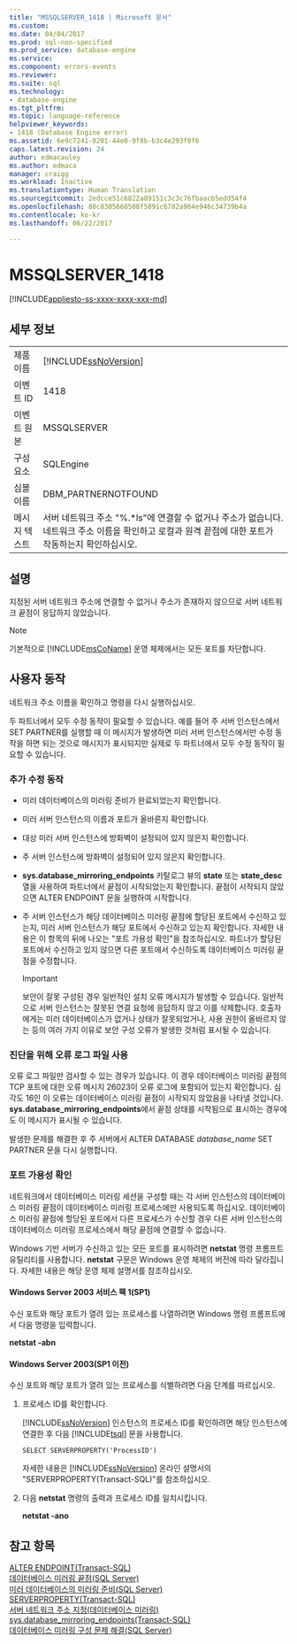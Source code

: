 ```yaml
---
title: "MSSQLSERVER_1418 | Microsoft 문서"
ms.custom: 
ms.date: 04/04/2017
ms.prod: sql-non-specified
ms.prod_service: database-engine
ms.service: 
ms.component: errors-events
ms.reviewer: 
ms.suite: sql
ms.technology:
- database-engine
ms.tgt_pltfrm: 
ms.topic: language-reference
helpviewer_keywords:
- 1418 (Database Engine error)
ms.assetid: 6e9c7241-0201-44e0-9f8b-b3c4e293f0f6
caps.latest.revision: 24
author: edmacauley
ms.author: edmaca
manager: craigg
ms.workload: Inactive
ms.translationtype: Human Translation
ms.sourcegitcommit: 2edcce51c6822a89151c3c3c76fbaacb5edd54f4
ms.openlocfilehash: 80c8305668508f5091c6782a964e946c34739b4a
ms.contentlocale: ko-kr
ms.lasthandoff: 06/22/2017

---
```

# <a name="mssqlserver1418"></a>MSSQLSERVER_1418
[!INCLUDE[appliesto-ss-xxxx-xxxx-xxx-md](../../includes/appliesto-ss-xxxx-xxxx-xxx-md.md)]
  
## <a name="details"></a>세부 정보  
  
|||  
|-|-|  
|제품 이름|[!INCLUDE[ssNoVersion](../../includes/ssnoversion-md.md)]|  
|이벤트 ID|1418|  
|이벤트 원본|MSSQLSERVER|  
|구성 요소|SQLEngine|  
|심볼 이름|DBM_PARTNERNOTFOUND|  
|메시지 텍스트|서버 네트워크 주소 "%.*ls"에 연결할 수 없거나 주소가 없습니다. 네트워크 주소 이름을 확인하고 로컬과 원격 끝점에 대한 포트가 작동하는지 확인하십시오.|  
  
## <a name="explanation"></a>설명  
지정된 서버 네트워크 주소에 연결할 수 없거나 주소가 존재하지 않으므로 서버 네트워크 끝점이 응답하지 않았습니다.  
  
> [!NOTE]  
> 기본적으로 [!INCLUDE[msCoName](../../includes/msconame-md.md)] 운영 체제에서는 모든 포트를 차단합니다.  
  
## <a name="user-action"></a>사용자 동작  
네트워크 주소 이름을 확인하고 명령을 다시 실행하십시오.  
  
두 파트너에서 모두 수정 동작이 필요할 수 있습니다. 예를 들어 주 서버 인스턴스에서 SET PARTNER를 실행할 때 이 메시지가 발생하면 미러 서버 인스턴스에서만 수정 동작을 하면 되는 것으로 메시지가 표시되지만 실제로 두 파트너에서 모두 수정 동작이 필요할 수 있습니다.  
  
### <a name="additional-corrective-actions"></a>추가 수정 동작  
  
-   미러 데이터베이스의 미러링 준비가 완료되었는지 확인합니다.  
  
-   미러 서버 인스턴스의 이름과 포트가 올바른지 확인합니다.  
  
-   대상 미러 서버 인스턴스에 방화벽이 설정되어 있지 않은지 확인합니다.  
  
-   주 서버 인스턴스에 방화벽이 설정되어 있지 않은지 확인합니다.  
  
-   **sys.database_mirroring_endpoints** 카탈로그 뷰의 **state** 또는 **state_desc** 열을 사용하여 파트너에서 끝점이 시작되었는지 확인합니다. 끝점이 시작되지 않았으면 ALTER ENDPOINT 문을 실행하여 시작합니다.  
  
-   주 서버 인스턴스가 해당 데이터베이스 미러링 끝점에 할당된 포트에서 수신하고 있는지, 미러 서버 인스턴스가 해당 포트에서 수신하고 있는지 확인합니다. 자세한 내용은 이 항목의 뒤에 나오는 "포트 가용성 확인"을 참조하십시오. 파트너가 할당된 포트에서 수신하고 있지 않으면 다른 포트에서 수신하도록 데이터베이스 미러링 끝점을 수정합니다.  
  
    > [!IMPORTANT]  
    > 보안이 잘못 구성된 경우 일반적인 설치 오류 메시지가 발생할 수 있습니다. 일반적으로 서버 인스턴스는 잘못된 연결 요청에 응답하지 않고 이를 삭제합니다. 호출자에게는 미러 데이터베이스가 없거나 상태가 잘못되었거나, 사용 권한이 올바르지 않는 등의 여러 가지 이유로 보안 구성 오류가 발생한 것처럼 표시될 수 있습니다.  
  
### <a name="using-the-error-log-file-for-diagnosis"></a>진단을 위해 오류 로그 파일 사용  
오류 로그 파일만 검사할 수 있는 경우가 있습니다. 이 경우 데이터베이스 미러링 끝점의 TCP 포트에 대한 오류 메시지 26023이 오류 로그에 포함되어 있는지 확인합니다. 심각도 16인 이 오류는 데이터베이스 미러링 끝점이 시작되지 않았음을 나타낼 것입니다. **sys.database_mirroring_endpoints**에서 끝점 상태를 시작됨으로 표시하는 경우에도 이 메시지가 표시될 수 있습니다.  
  
발생한 문제를 해결한 후 주 서버에서 ALTER DATABASE *database_name* SET PARTNER 문을 다시 실행합니다.  
  
### <a name="verifying-port-availability"></a>포트 가용성 확인  
네트워크에서 데이터베이스 미러링 세션을 구성할 때는 각 서버 인스턴스의 데이터베이스 미러링 끝점이 데이터베이스 미러링 프로세스에만 사용되도록 하십시오. 데이터베이스 미러링 끝점에 할당된 포트에서 다른 프로세스가 수신할 경우 다른 서버 인스턴스의 데이터베이스 미러링 프로세스에서 해당 끝점에 연결할 수 없습니다.  
  
Windows 기반 서버가 수신하고 있는 모든 포트를 표시하려면 **netstat** 명령 프롬프트 유틸리티를 사용합니다. **netstat** 구문은 Windows 운영 체제의 버전에 따라 달라집니다. 자세한 내용은 해당 운영 체제 설명서를 참조하십시오.  
  
#### <a name="windows-server-2003-service-pack-1-sp1"></a>Windows Server 2003 서비스 팩 1(SP1)  
수신 포트와 해당 포트가 열려 있는 프로세스를 나열하려면 Windows 명령 프롬프트에서 다음 명령을 입력합니다.  
  
**netstat -abn**  
  
#### <a name="windows-server-2003-pre-sp1"></a>Windows Server 2003(SP1 이전)  
수신 포트와 해당 포트가 열려 있는 프로세스를 식별하려면 다음 단계를 따르십시오.  
  
1.  프로세스 ID를 확인합니다.  
  
    [!INCLUDE[ssNoVersion](../../includes/ssnoversion-md.md)] 인스턴스의 프로세스 ID를 확인하려면 해당 인스턴스에 연결한 후 다음 [!INCLUDE[tsql](../../includes/tsql-md.md)] 문을 사용합니다.  
  
    ```  
    SELECT SERVERPROPERTY('ProcessID')   
    ```  
  
    자세한 내용은 [!INCLUDE[ssNoVersion](../../includes/ssnoversion-md.md)] 온라인 설명서의 "SERVERPROPERTY(Transact-SQL)"를 참조하십시오.  
  
2.  다음 **netstat** 명령의 출력과 프로세스 ID를 일치시킵니다.  
  
    **netstat -ano**  
  
## <a name="see-also"></a>참고 항목  
[ALTER ENDPOINT&#40;Transact-SQL&#41;](~/t-sql/statements/alter-endpoint-transact-sql.md)  
[데이터베이스 미러링 끝점&#40;SQL Server&#41;](~/database-engine/database-mirroring/the-database-mirroring-endpoint-sql-server.md)  
[미러 데이터베이스의 미러링 준비&#40;SQL Server&#41;](~/database-engine/database-mirroring/prepare-a-mirror-database-for-mirroring-sql-server.md)  
[SERVERPROPERTY&#40;Transact-SQL&#41;](~/t-sql/functions/serverproperty-transact-sql.md)  
[서버 네트워크 주소 지정&#40;데이터베이스 미러링&#41;](~/database-engine/database-mirroring/specify-a-server-network-address-database-mirroring.md)  
[sys.database_mirroring_endpoints&#40;Transact-SQL&#41;](~/relational-databases/system-catalog-views/sys-database-mirroring-endpoints-transact-sql.md)  
[데이터베이스 미러링 구성 문제 해결&#40;SQL Server&#41;](~/database-engine/database-mirroring/troubleshoot-database-mirroring-configuration-sql-server.md)  
  

